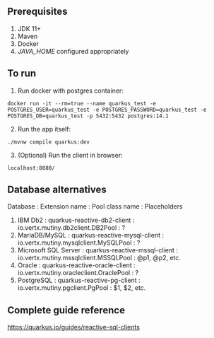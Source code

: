 ## Prerequisites

1. JDK 11+
2. Maven
3. Docker
4. *JAVA_HOME* configured appropriately

## To run

1. Run docker with postgres container:
```
docker run -it --rm=true --name quarkus_test -e POSTGRES_USER=quarkus_test -e POSTGRES_PASSWORD=quarkus_test -e POSTGRES_DB=quarkus_test -p 5432:5432 postgres:14.1
```

2. Run the app itself:
```
./mvnw compile quarkus:dev
```

3. (Optional) Run the client in browser:
```
localhost:8080/
```

## Database alternatives

Database : Extension name : Pool class name : Placeholders

1. IBM Db2 : quarkus-reactive-db2-client : io.vertx.mutiny.db2client.DB2Pool : ?
2. MariaDB/MySQL : quarkus-reactive-mysql-client : io.vertx.mutiny.mysqlclient.MySQLPool : ?
3. Microsoft SQL Server : quarkus-reactive-mssql-client : io.vertx.mutiny.mssqlclient.MSSQLPool : @p1, @p2, etc.
4. Oracle : quarkus-reactive-oracle-client : io.vertx.mutiny.oracleclient.OraclePool : ?
5. PostgreSQL : quarkus-reactive-pg-client : io.vertx.mutiny.pgclient.PgPool : $1, $2, etc.

## Complete guide reference

https://quarkus.io/guides/reactive-sql-clients